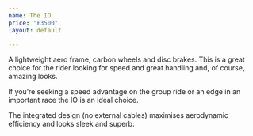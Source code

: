 ```yaml
---
name: The IO
price: "£3500"
layout: default

---
```

A lightweight aero frame, carbon wheels and disc brakes. This is a great choice for the rider looking for speed and great handling and, of course, amazing looks.

If you’re seeking a speed advantage on the group ride or an edge in an important race the IO is an ideal choice.

The integrated design (no external cables) maximises aerodynamic efficiency and looks sleek and superb.